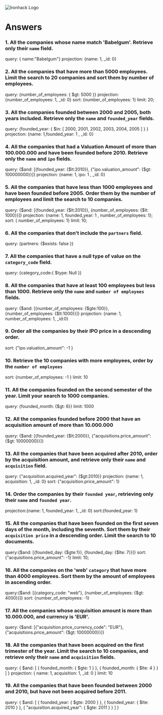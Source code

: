 ![Ironhack Logo](https://i.imgur.com/1QgrNNw.png)

# Answers

### 1. All the companies whose name match 'Babelgum'. Retrieve only their `name` field.

<!-- Your Code Goes Here -->
query: { name:"Babelgum"}
projection: {name: 1, _id: 0}

### 2. All the companies that have more than 5000 employees. Limit the search to 20 companies and sort them by **number of employees**.

<!-- Your Code Goes Here -->

query: {number_of_employees: { $gt: 5000 }}
projection: {number_of_employees: 1, _id: 0}
sort: {number_of_employees: 1}
limit: 20;

### 3. All the companies founded between 2000 and 2005, both years included. Retrieve only the `name` and `founded_year` fields.

<!-- Your Code Goes Here -->
query: {founded_year: { $in: [ 2000, 2001, 2002, 2003, 2004, 2005 ] } }
projection: {name: 1,founded_year: 1 , _id: 0}


### 4. All the companies that had a Valuation Amount of more than 100.000.000 and have been founded before 2010. Retrieve only the `name` and `ipo` fields.

<!-- Your Code Goes Here -->
query: {$and: [{founded_year: {$lt:2010}}, {"ipo.valuation_amount": {$gt: 100000000}}]}
projection: {name: 1, ipo: 1 , _id: 0}


### 5. All the companies that have less than 1000 employees and have been founded before 2005. Order them by the number of employees and limit the search to 10 companies.

<!-- Your Code Goes Here -->
query: {$and: [{founded_year: {$lt:2010}}, {number_of_employees: {$lt: 1000}}]}
projection: {name: 1, founded_year: 1 , number_of_employees: 1};
sort: { number_of_employees: 1}
limit: 10;

### 6. All the companies that don't include the `partners` field.
query: {partners: {$exists: false }}



### 7. All the companies that have a null type of value on the `category_code` field.

<!-- Your Code Goes Here -->

query: {category_code:{ $type: Null }}

### 8. All the companies that have at least 100 employees but less than 1000. Retrieve only the `name` and `number of employees` fields.

<!-- Your Code Goes Here -->

query: {$and: [{number_of_employees: {$gte:100}}, {number_of_employees: {$lt:1000}}]}
projection: {name: 1, number_of_employees: 1, _id:0}

### 9. Order all the companies by their IPO price in a descending order.

<!-- Your Code Goes Here -->
sort: {"ipo.valuation_amount": -1 }

### 10. Retrieve the 10 companies with more employees, order by the `number of employees`

<!-- Your Code Goes Here -->
sort: {number_of_employees: -1 }
limit: 10

### 11. All the companies founded on the second semester of the year. Limit your search to 1000 companies.

<!-- Your Code Goes Here -->
query: {founded_month: {$gt: 6}}
limit: 1000

### 12. All the companies founded before 2000 that have an acquisition amount of more than 10.000.000

<!-- Your Code Goes Here -->
query: {$and: [{founded_year: {$lt:2000}}, {"acquisitions.price_amount": {$gt: 10000000}}]}

### 13. All the companies that have been acquired after 2010, order by the acquisition amount, and retrieve only their `name` and `acquisition` field.

<!-- Your Code Goes Here -->

query: {"acquisition.acquired_year": {$gt:2010}}
projection: {name: 1, acquisition: 1, _id: 0}
sort: {"acquisition.price_amount": 1}

### 14. Order the companies by their `founded year`, retrieving only their `name` and `founded year`.

<!-- Your Code Goes Here -->

projection:{name: 1, founded_year: 1, _id: 0}
sort:{founded_year: 1}

### 15. All the companies that have been founded on the first seven days of the month, including the seventh. Sort them by their `acquisition price` in a descending order. Limit the search to 10 documents.

<!-- Your Code Goes Here -->
query:{$and: [{founded_day: {$gte:1}}, {founded_day: {$lte: 7}}]}
sort: {"acquisitions.price_amount": -1}
limit: 10;

### 16. All the companies on the 'web' `category` that have more than 4000 employees. Sort them by the amount of employees in ascending order.

<!-- Your Code Goes Here -->

query:{$and: [{category_code: "web"}, {number_of_employees: {$gt: 4000}}]}
sort: {number_of_employees: -1}

### 17. All the companies whose acquisition amount is more than 10.000.000, and currency is 'EUR'.

<!-- Your Code Goes Here -->

query: {$and: [{"acquisition.price_currency_code": "EUR"}, {"acquisitions.price_amount": {$gt: 10000000}}]}

### 18. All the companies that have been acquired on the first trimester of the year. Limit the search to 10 companies, and retrieve only their `name` and `acquisition` fields.

<!-- Your Code Goes Here -->
query: { $and: [ { founded_month: { $gte: 1 } }, { founded_month: { $lte: 4 } } ] }
projection: { name: 1, acquisition: 1, _id: 0 }
limit: 10


### 19. All the companies that have been founded between 2000 and 2010, but have not been acquired before 2011.

<!-- Your Code Goes Here -->

query: { $and: [ { founded_year: { $gte: 2000 } }, { founded_year: { $lte: 2010 } }, { "acquisition.acquired_year": { $gte: 2011 } } ] }